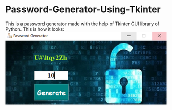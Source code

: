 # Password-Generator-Using-Tkinter
This is a password generator made with the help of Tkinter GUI library of Python.
This is how it looks: ![alt text](https://github.com/codenamecypher/Password-Generator-Using-Tkinter/blob/main/images/preview.PNG?raw=true)